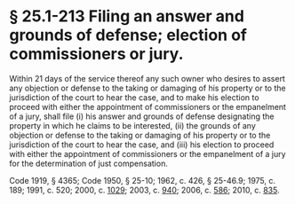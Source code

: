 # § 25.1-213 Filing an answer and grounds of defense; election of commissioners or jury.

<p>Within 21 days of the service thereof any such owner who desires to assert any objection or defense to the taking or damaging of his property or to the jurisdiction of the court to hear the case, and to make his election to proceed with either the appointment of commissioners or the empanelment of a jury, shall file (i) his answer and grounds of defense designating the property in which he claims to be interested, (ii) the grounds of any objection or defense to the taking or damaging of his property or to the jurisdiction of the court to hear the case, and (iii) his election to proceed with either the appointment of commissioners or the empanelment of a jury for the determination of just compensation.</p><p>Code 1919, § 4365; Code 1950, § 25-10; 1962, c. 426, § 25-46.9; 1975, c. 189; 1991, c. 520; 2000, c. <a href='http://lis.virginia.gov/cgi-bin/legp604.exe?001+ful+CHAP1029'>1029</a>; 2003, c. <a href='http://lis.virginia.gov/cgi-bin/legp604.exe?031+ful+CHAP0940'>940</a>; 2006, c. <a href='http://lis.virginia.gov/cgi-bin/legp604.exe?061+ful+CHAP0586'>586</a>; 2010, c. <a href='http://lis.virginia.gov/cgi-bin/legp604.exe?101+ful+CHAP0835'>835</a>.</p>